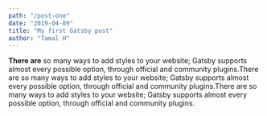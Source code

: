 ```yaml
---
path: "/post-one"
date: "2019-04-09"
title: "My first Gatsby post"
author: "Tamal H"
---
```


**There are** so many ways to add styles to your website; Gatsby supports almost every possible option, through official and community plugins.There are so many ways to add styles to your website; Gatsby supports almost every possible option, through official and community plugins.There are so many ways to add styles to your website; Gatsby supports almost every possible option, through official and community plugins.